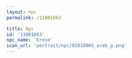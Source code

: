 ```yaml
---
layout: npc
permalink: /11001663

title: Npc
id: '11001663'
npc_name: 'Ereve'
icon_url: 'portrait/npc/02010005_ereb_p.png'
---
```

